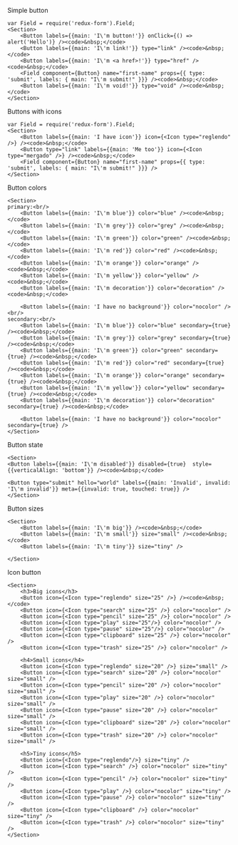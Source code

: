 Simple button

    var Field = require('redux-form').Field;
    <Section>
        <Button labels={{main: 'I\'m button!'}} onClick={() => alert('Hello')} /><code>&nbsp;</code>
        <Button labels={{main: 'I\'m link!'}} type="link" /><code>&nbsp;</code>
        <Button labels={{main: 'I\'m <a href>!'}} type="href" /><code>&nbsp;</code>
        <Field component={Button} name="first-name" props={{ type: 'submit', labels: { main: "I\'m submit!" }}} /><code>&nbsp;</code>
        <Button labels={{main: 'I\'m void!'}} type="void" /><code>&nbsp;</code>
    </Section>

Buttons with icons

    var Field = require('redux-form').Field;
    <Section>
        <Button labels={{main: 'I have icon'}} icon={<Icon type="reglendo" />} /><code>&nbsp;</code>
        <Button type="link" labels={{main: 'Me too'}} icon={<Icon type="mergado" />} /><code>&nbsp;</code>
        <Field component={Button} name="first-name" props={{ type: 'submit', labels: { main: "I\'m submit!" }}} />
    </Section>

Button colors

    <Section>
    primary:<br/>
        <Button labels={{main: 'I\'m blue'}} color="blue" /><code>&nbsp;</code>
        <Button labels={{main: 'I\'m grey'}} color="grey" /><code>&nbsp;</code>
        <Button labels={{main: 'I\'m green'}} color="green" /><code>&nbsp;</code>
        <Button labels={{main: 'I\'m red'}} color="red" /><code>&nbsp;</code>
        <Button labels={{main: 'I\'m orange'}} color="orange" /><code>&nbsp;</code>
        <Button labels={{main: 'I\'m yellow'}} color="yellow" /><code>&nbsp;</code>
        <Button labels={{main: 'I\'m decoration'}} color="decoration" /><code>&nbsp;</code>

        <Button labels={{main: 'I have no background'}} color="nocolor" /><br/>
    secondary:<br/>
        <Button labels={{main: 'I\'m blue'}} color="blue" secondary={true} /><code>&nbsp;</code>
        <Button labels={{main: 'I\'m grey'}} color="grey" secondary={true} /><code>&nbsp;</code>
        <Button labels={{main: 'I\'m green'}} color="green" secondary={true} /><code>&nbsp;</code>
        <Button labels={{main: 'I\'m red'}} color="red" secondary={true} /><code>&nbsp;</code>
        <Button labels={{main: 'I\'m orange'}} color="orange" secondary={true} /><code>&nbsp;</code>
        <Button labels={{main: 'I\'m yellow'}} color="yellow" secondary={true} /><code>&nbsp;</code>
        <Button labels={{main: 'I\'m decoration'}} color="decoration" secondary={true} /><code>&nbsp;</code>

        <Button labels={{main: 'I have no background'}} color="nocolor" secondary={true} />
    </Section>

Button state

    <Section>
    <Button labels={{main: 'I\'m disabled'}} disabled={true}  style={{verticalAlign: 'bottom'}} /><code>&nbsp;</code>

    <Button type="submit" hello="world" labels={{main: 'Invalid', invalid: 'I\'m invalid'}} meta={{invalid: true, touched: true}} />
    </Section>

Button sizes

    <Section>
        <Button labels={{main: 'I\'m big'}} /><code>&nbsp;</code>
        <Button labels={{main: 'I\'m small'}} size="small" /><code>&nbsp;</code>
        <Button labels={{main: 'I\'m tiny'}} size="tiny" />

    </Section>

Icon button

    <Section>
        <h3>Big icons</h3>
        <Button icon={<Icon type="reglendo" size="25" />} /><code>&nbsp;</code>
        <Button icon={<Icon type="search" size="25" />} color="nocolor" />
        <Button icon={<Icon type="pencil" size="25" />} color="nocolor" />
        <Button icon={<Icon type="play" size="25"/>} color="nocolor" />
        <Button icon={<Icon type="pause" size="25"/>} color="nocolor" />
        <Button icon={<Icon type="clipboard" size="25" />} color="nocolor" />
        <Button icon={<Icon type="trash" size="25" />} color="nocolor" />

        <h4>Small icons</h4>
        <Button icon={<Icon type="reglendo" size="20" />} size="small" />
        <Button icon={<Icon type="search" size="20" />} color="nocolor" size="small" />
        <Button icon={<Icon type="pencil" size="20" />} color="nocolor" size="small" />
        <Button icon={<Icon type="play" size="20" />} color="nocolor" size="small" />
        <Button icon={<Icon type="pause" size="20" />} color="nocolor" size="small" />
        <Button icon={<Icon type="clipboard" size="20" />} color="nocolor" size="small" />
        <Button icon={<Icon type="trash" size="20" />} color="nocolor" size="small" />

        <h5>Tiny icons</h5>
        <Button icon={<Icon type="reglendo"/>} size="tiny" />
        <Button icon={<Icon type="search" />} color="nocolor" size="tiny" />
        <Button icon={<Icon type="pencil" />} color="nocolor" size="tiny" />
        <Button icon={<Icon type="play" />} color="nocolor" size="tiny" />
        <Button icon={<Icon type="pause" />} color="nocolor" size="tiny" />
        <Button icon={<Icon type="clipboard" />} color="nocolor" size="tiny" />
        <Button icon={<Icon type="trash" />} color="nocolor" size="tiny" />
    </Section>
